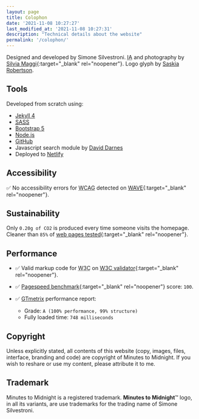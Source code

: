 ```yaml
---
layout: page
title: Colophon
date: '2021-11-08 10:27:27'
last_modified_at: '2021-11-08 10:27:31'
description: "Technical details about the website"
permalink: '/colophon/'
---
```

Designed and developed by Simone Silvestroni. <abbr title="Information Architecture">IA</abbr> and photography by [Silvia Maggi](https://silviamaggidesign.com/ "Go to Silvia Maggi website"){:target="_blank" rel="noopener"}. Logo glyph by [Saskia Robertson](/blog/minutestomidnight-brand/).

## Tools

Developed from scratch using:

<ul class="m2m-ul">
  <li><a href="https://jekyllrb.com/" title="Read about Jekyll" target="_blank" rel="noopener">Jekyll 4</a></li>
  <li><abbr title="Syntactically Awesome Style Sheets"><a href="https://sass-lang.com/" title="Read about SASS" target="_blank" rel="noopener">SASS</a></abbr></li>
  <li><a href="https://getbootstrap.com/" title="Read about Bootstrap" target="_blank" rel="noopener">Bootstrap 5</a></li>
  <li><a href="https://nodejs.org/" title="Read about Node.js" target="_blank" rel="noopener">Node.js</a></li>
  <li><a href="https://github.com/" title="Read about GitHub" target="_blank" rel="noopener">GitHub</a></li>
  <li>Javascript search module by <a href="https://github.com/daviddarnes" title="Read about David Darnes" target="_blank" rel="noopener">David Darnes</a></li>
  <li>Deployed to <a href="https://www.netlify.com/" title="Read about Netflix" target="_blank" rel="noopener">Netlify</a></li>
</ul>

## Accessibility

✅ No accessibility errors for 
<abbr title="Web Content Accessibility Guidelines">WCAG</abbr> detected on [WAVE](https://wave.webaim.org/report#/https://minutestomidnight.co.uk/){:target="_blank" rel="noopener"}.

## Sustainability

Only `0.20g of CO2` is produced every time someone visits the homepage. Cleaner than `85%` of [web pages tested](https://www.websitecarbon.com/website/minutestomidnight-co-uk/ "Visit Website carbon"){:target="_blank" rel="noopener"}.

## Performance

- ✅ Valid markup code for <abbr title="World Wide Web Consortium">W3C</abbr> on [W3C validator](https://validator.w3.org/nu/?doc=https%3A%2F%minutestomidnight.co.uk%2F){:target="_blank" rel="noopener"}.

- ✅ [Pagespeed benchmark](https://developers.google.com/speed/pagespeed/insights/?url=minutestomidnight.co.uk){:target="_blank" rel="noopener"} score: `100`.
- ✅ [GTmetrix](#) performance report:

    - Grade: `A (100% performance, 99% structure)`
    - Fully loaded time: `748 milliseconds`

## Copyright

Unless explicitly stated, all contents of this website (copy, images, files, interface, branding and code) are copyright of Minutes to Midnight. If you wish to reshare or use my content, please attribute it to me.

## Trademark

Minutes to Midnight is a registered trademark. **Minutes to Midnight**&trade; logo, in all its variants, are use trademarks for the trading name of Simone Silvestroni.